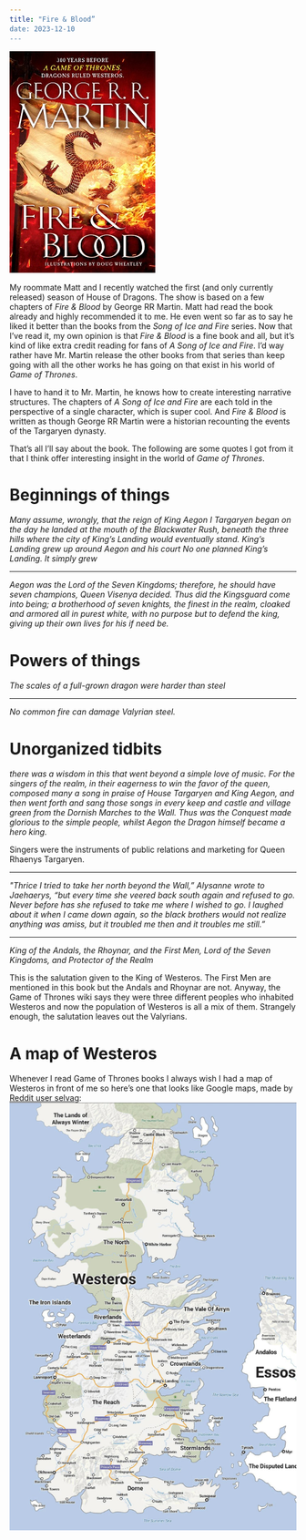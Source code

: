```yaml
---
title: "Fire & Blood”
date: 2023-12-10
---
```


![Fire & Blood cover](https://github.com/travis-mendoza/travis-reads/blob/main/media/fire_and_blood/cover.jpg?raw=true)

My roommate Matt and I recently watched the first (and only currently released) season of House of Dragons. The show is based on a few chapters of _Fire & Blood_ by George RR Martin. Matt had read the book already and highly recommended it to me. He even went so far as to say he liked it better than the books from the _Song of Ice and Fire_ series. Now that I’ve read it, my own opinion is that _Fire & Blood_ is a fine book and all, but it’s kind of like extra credit reading for fans of _A Song of Ice and Fire_. I’d way rather have Mr. Martin release the other books from that series than keep going with all the other works he has going on that exist in his world of _Game of Thrones_.

I have to hand it to Mr. Martin, he knows how to create interesting narrative structures. The chapters of _A Song of Ice and Fire_ are each told in the perspective of a single character, which is super cool. And _Fire & Blood_ is written as though George RR Martin were a historian recounting the events of the Targaryen dynasty.

That’s all I’ll say about the book. The following are some quotes I got from it that I think offer interesting insight in the world of _Game of Thrones_.

# Beginnings of things
_Many assume, wrongly, that the reign of King Aegon I Targaryen began on the day he landed at the mouth of the Blackwater Rush, beneath the three hills where the city of King’s Landing would eventually stand._
_King’s Landing grew up around Aegon and his court_
_No one planned King’s Landing. It simply grew_

---

_Aegon was the Lord of the Seven Kingdoms; therefore, he should have seven champions, Queen Visenya decided. Thus did the Kingsguard come into being; a brotherhood of seven knights, the finest in the realm, cloaked and armored all in purest white, with no purpose but to defend the king, giving up their own lives for his if need be._


# Powers of things
_The scales of a full-grown dragon were harder than steel_

---

_No common fire can damage Valyrian steel._


# Unorganized tidbits
_there was a wisdom in this that went beyond a simple love of music. For the singers of the realm, in their eagerness to win the favor of the queen, composed many a song in praise of House Targaryen and King Aegon, and then went forth and sang those songs in every keep and castle and village green from the Dornish Marches to the Wall. Thus was the Conquest made glorious to the simple people, whilst Aegon the Dragon himself became a hero king._

Singers were the instruments of public relations and marketing for Queen Rhaenys Targaryen.

---

_"Thrice I tried to take her north beyond the Wall,” Alysanne wrote to Jaehaerys, “but every time she veered back south again and refused to go. Never before has she refused to take me where I wished to go. I laughed about it when I came down again, so the black brothers would not realize anything was amiss, but it troubled me then and it troubles me still.”_

---

_King of the Andals, the Rhoynar, and the First Men, Lord of the Seven Kingdoms, and Protector of the Realm_

This is the salutation given to the King of Westeros. The First Men are mentioned in this book but the Andals and Rhoynar are not. Anyway, the Game of Thrones wiki says they were three different peoples who inhabited Westeros and now the population of Westeros is all a mix of them. Strangely enough, the salutation leaves out the Valyrians.

# A map of Westeros
Whenever I read Game of Thrones books I always wish I had a map of Westeros in front of me so here’s one that looks like Google maps, made by [Reddit user selvag](https://www.reddit.com/user/selvag/):
![A map of Westeros](https://github.com/travis-mendoza/travis-reads/blob/main/media/fire_and_blood/map_of_westeros.jpg?raw=true
)


